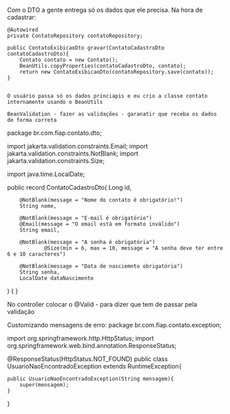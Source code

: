 Com o DTO a gente entrega só os dados que ele precisa.
Na hora de cadastrar:

    @Autowired
    private ContatoRepository contatoRepository;

    public ContatoExibicaoDto gravar(ContatoCadastroDto contatoCadastroDto){
        Contato contato = new Contato();
        BeanUtils.copyProperties(contatoCadastroDto, contato);
        return new ContatoExibicaoDto(contatoRepository.save(contato));
    }


    O usuário passa só os dados princiapis e eu crio a classe contato internamente usando o BeanUtils

    BeanValidation - fazer as validações - garanatir que receba os dados de forma correta


package br.com.fiap.contato.dto;

import jakarta.validation.constraints.Email;
import jakarta.validation.constraints.NotBlank;
import jakarta.validation.constraints.Size;

import java.time.LocalDate;

public record ContatoCadastroDto(
        Long id,

        @NotBlank(message = "Nome do contato é obrigatório!")
        String nome,

        @NotBlank(message = "E-mail é obrigatório")
        @Email(message = "O email está em formato inválido")
        String email,

        @NotBlank(message = "A senha é obrigatória")
                @Size(min = 6, max = 10, message = "A senha deve ter entre 6 e 10 caracteres")

        @NotBlank(message = "Data de nasciemnto obrigatória")
        String senha,
        LocalDate dataNascimento
) {
}

No controller colocar o @Valid - para dizer que tem de passar pela validação

Customizando mensagens de erro: package br.com.fiap.contato.exception;

import org.springframework.http.HttpStatus;
import org.springframework.web.bind.annotation.ResponseStatus;

@ResponseStatus(HttpStatus.NOT_FOUND)
public class UsuarioNaoEncontradoException extends RuntimeException{

    public UsuarioNaoEncontradoException(String mensagem){
        super(mensagem);
    }
}

